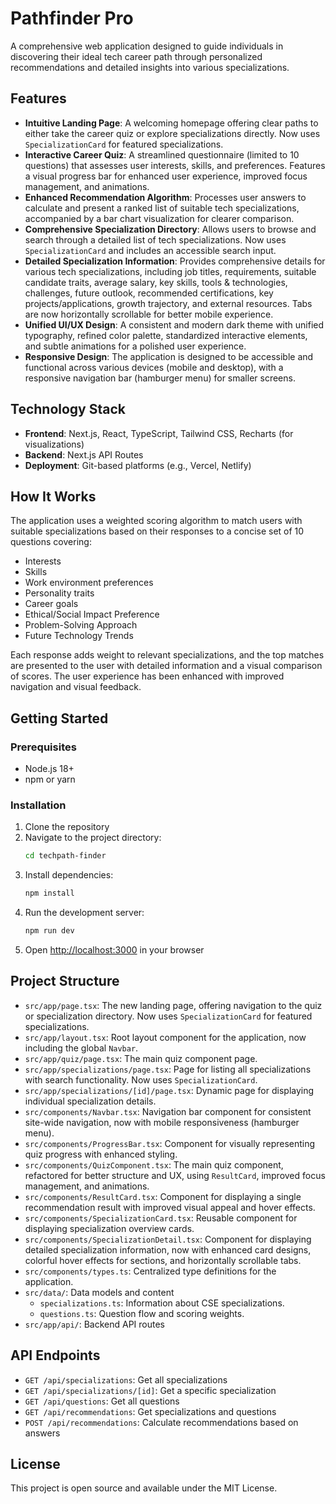 # Pathfinder Pro

A comprehensive web application designed to guide individuals in discovering their ideal tech career path through personalized recommendations and detailed insights into various specializations.

## Features

- **Intuitive Landing Page**: A welcoming homepage offering clear paths to either take the career quiz or explore specializations directly. Now uses `SpecializationCard` for featured specializations.
- **Interactive Career Quiz**: A streamlined questionnaire (limited to 10 questions) that assesses user interests, skills, and preferences. Features a visual progress bar for enhanced user experience, improved focus management, and animations.
- **Enhanced Recommendation Algorithm**: Processes user answers to calculate and present a ranked list of suitable tech specializations, accompanied by a bar chart visualization for clearer comparison.
- **Comprehensive Specialization Directory**: Allows users to browse and search through a detailed list of tech specializations. Now uses `SpecializationCard` and includes an accessible search input.
- **Detailed Specialization Information**: Provides comprehensive details for various tech specializations, including job titles, requirements, suitable candidate traits, average salary, key skills, tools & technologies, challenges, future outlook, recommended certifications, key projects/applications, growth trajectory, and external resources. Tabs are now horizontally scrollable for better mobile experience.
- **Unified UI/UX Design**: A consistent and modern dark theme with unified typography, refined color palette, standardized interactive elements, and subtle animations for a polished user experience.
- **Responsive Design**: The application is designed to be accessible and functional across various devices (mobile and desktop), with a responsive navigation bar (hamburger menu) for smaller screens.

## Technology Stack

- **Frontend**: Next.js, React, TypeScript, Tailwind CSS, Recharts (for visualizations)
- **Backend**: Next.js API Routes
- **Deployment**: Git-based platforms (e.g., Vercel, Netlify)

## How It Works

The application uses a weighted scoring algorithm to match users with suitable specializations based on their responses to a concise set of 10 questions covering:

- Interests
- Skills
- Work environment preferences
- Personality traits
- Career goals
- Ethical/Social Impact Preference
- Problem-Solving Approach
- Future Technology Trends

Each response adds weight to relevant specializations, and the top matches are presented to the user with detailed information and a visual comparison of scores. The user experience has been enhanced with improved navigation and visual feedback.

## Getting Started

### Prerequisites

- Node.js 18+ 
- npm or yarn

### Installation

1. Clone the repository
2. Navigate to the project directory:
   ```bash
   cd techpath-finder
   ```
3. Install dependencies:
   ```bash
   npm install
   ```
4. Run the development server:
   ```bash
   npm run dev
   ```
5. Open [http://localhost:3000](http://localhost:3000) in your browser

## Project Structure

- `src/app/page.tsx`: The new landing page, offering navigation to the quiz or specialization directory. Now uses `SpecializationCard` for featured specializations.
- `src/app/layout.tsx`: Root layout component for the application, now including the global `Navbar`.
- `src/app/quiz/page.tsx`: The main quiz component page.
- `src/app/specializations/page.tsx`: Page for listing all specializations with search functionality. Now uses `SpecializationCard`.
- `src/app/specializations/[id]/page.tsx`: Dynamic page for displaying individual specialization details.
- `src/components/Navbar.tsx`: Navigation bar component for consistent site-wide navigation, now with mobile responsiveness (hamburger menu).
- `src/components/ProgressBar.tsx`: Component for visually representing quiz progress with enhanced styling.
- `src/components/QuizComponent.tsx`: The main quiz component, refactored for better structure and UX, using `ResultCard`, improved focus management, and animations.
- `src/components/ResultCard.tsx`: Component for displaying a single recommendation result with improved visual appeal and hover effects.
- `src/components/SpecializationCard.tsx`: Reusable component for displaying specialization overview cards.
- `src/components/SpecializationDetail.tsx`: Component for displaying detailed specialization information, now with enhanced card designs, colorful hover effects for sections, and horizontally scrollable tabs.
- `src/components/types.ts`: Centralized type definitions for the application.
- `src/data/`: Data models and content
  - `specializations.ts`: Information about CSE specializations.
  - `questions.ts`: Question flow and scoring weights.
- `src/app/api/`: Backend API routes

## API Endpoints

- `GET /api/specializations`: Get all specializations
- `GET /api/specializations/[id]`: Get a specific specialization
- `GET /api/questions`: Get all questions
- `GET /api/recommendations`: Get specializations and questions
- `POST /api/recommendations`: Calculate recommendations based on answers

## License

This project is open source and available under the MIT License.
